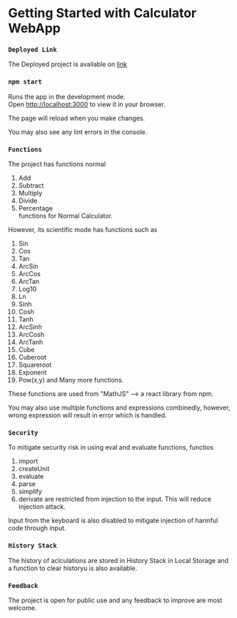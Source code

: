 # Getting Started with Calculator WebApp

### `Deployed Link`
The Deployed project is available on [link](https://itsbhav.github.io/calculator)

### `npm start`
Runs the app in the development mode.\
Open [http://localhost:3000](http://localhost:3000) to view it in your browser.

The page will reload when you make changes.

You may also see any lint errors in the console.

### `Functions`
The project has functions normal 
1. Add
2. Subtract
3. Multiply
4. Divide
5.  Percentage\
functions for Normal Calculator.


However, its scientific mode has functions such as 
1. Sin
2. Cos
3. Tan
4. ArcSin
5. ArcCos
6. ArcTan
7. Log10
8. Ln
9. Sinh
10. Cosh
11. Tanh
12. ArcSinh
13. ArcCosh
14. ArcTanh
15. Cube
16. Cuberoot
17. Squareroot
18. Exponent
19. Pow(x,y)
and Many more functions.

These functions are used from "MathJS" --> a react library from npm.


You may also use multiple functions and expressions combinedly, however, wrong expression will result in error which is handled.

### `Security`
To mitigate security risk in using eval and evaluate functions, functios
1. import
2. createUnit
3. evaluate
4. parse
5. simplify
6. derivate
are restricted from injection to the input. This will reduce injection attack.

Input from the keyboard is also disabled to mitigate injection of harmful code through input.


### `History Stack`
The history of aclculations are stored in History Stack in Local Storage and a function to clear historyu is also available.

### `Feedback`
The project is open for public use and any feedback to improve are most welcome.
